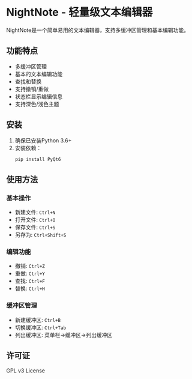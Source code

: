 # NightNote - 轻量级文本编辑器

NightNote是一个简单易用的文本编辑器，支持多缓冲区管理和基本编辑功能。

## 功能特点

- 多缓冲区管理
- 基本的文本编辑功能
- 查找和替换
- 支持撤销/重做
- 状态栏显示编辑信息
- 支持深色/浅色主题

## 安装

1. 确保已安装Python 3.6+
2. 安装依赖：
   ```bash
   pip install PyQt6
   ```

## 使用方法

### 基本操作
- 新建文件: `Ctrl+N`
- 打开文件: `Ctrl+O`
- 保存文件: `Ctrl+S`
- 另存为: `Ctrl+Shift+S`

### 编辑功能
- 撤销: `Ctrl+Z`
- 重做: `Ctrl+Y`
- 查找: `Ctrl+F`
- 替换: `Ctrl+H`

### 缓冲区管理
- 新建缓冲区: `Ctrl+B`
- 切换缓冲区: `Ctrl+Tab`
- 列出缓冲区: 菜单栏->缓冲区->列出缓冲区

## 许可证

GPL v3 License

